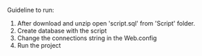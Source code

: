 Guideline to run:

1. After download and unzip open 'script.sql' from 'Script' folder.
2. Create database with the script
3. Change the connections string in the Web.config
4. Run the project
